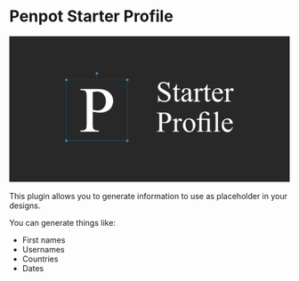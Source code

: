 # Penpot Starter Profile

![image](public/cover.png)

This plugin allows you to generate information to use as placeholder in your designs.

You can generate things like:

- First names
- Usernames
- Countries
- Dates
